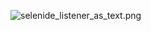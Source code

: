 ![selenide_listener_as_text.png](/src/test/resources/allure_screenshots/selenide_listener_as_ru_text.png)